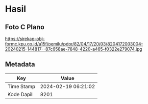# Hasil

## Foto C Plano

https://sirekap-obj-formc.kpu.go.id/a15f/pemilu/pdpr/82/04/17/20/03/8204172003004-20240215-144817--87c658ae-7848-4220-a465-f0322e279074.jpg


## Metadata

| Key        | Value               |
| ---------- | ------------------- |
| Time Stamp | 2024-02-19 06:21:02 |
| Kode Dapil | 8201                |



